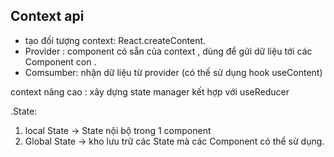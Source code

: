 ## Context api

- tạo đối tượng context: React.createContent.
- Provider : component có sẵn của context , dùng để gửi dữ liệu tới các Component con .
- Comsumber: nhận dữ liệu từ provider (có thế sử dụng hook useContent)

context nâng cao : xây dựng state manager kết hợp với useReducer

.State:

1. local State -> State nội bộ trong 1 component
2. Global State -> kho lưu trữ các State mà các Component có thể sử dụng.
